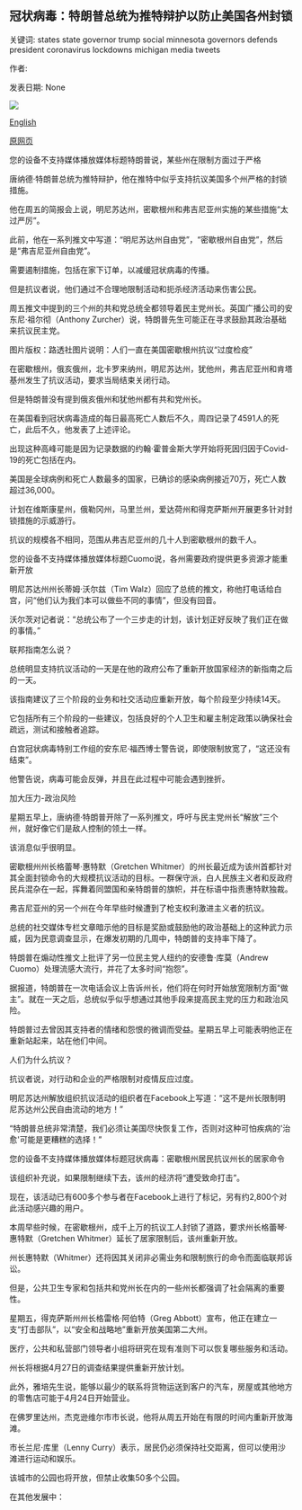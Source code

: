## 冠状病毒：特朗普总统为推特辩护以防止美国各州封锁

关键词: states state governor trump social minnesota governors defends president coronavirus lockdowns michigan media tweets

作者: 

发表日期: None

![](https://ichef.bbci.co.uk/images/ic/1024x576/p089v3pv.jpg)

[English](Coronavirus%3A%20President%20Trump%20defends%20tweets%20against%20US%20states%27%20lockdowns.md)

[原网页](https://www.bbc.com/news/world-us-canada-52330531)

您的设备不支持媒体播放媒体标题特朗普说，某些州在限制方面过于严格

唐纳德·特朗普总统为推特辩护，他在推特中似乎支持抗议美国多个州严格的封锁措施。

他在周五的简报会上说，明尼苏达州，密歇根州和弗吉尼亚州实施的某些措施“太过严厉”。

此前，他在一系列推文中写道：“明尼苏达州自由党”，“密歇根州自由党”，然后是“弗吉尼亚州自由党”。

需要遏制措施，包括在家下订单，以减缓冠状病毒的传播。

但是抗议者说，他们通过不合理地限制活动和扼杀经济活动来伤害公民。

周五推文中提到的三个州的共和党总统全都领导着民主党州长。英国广播公司的安东尼·祖尔彻（Anthony Zurcher）说，特朗普先生可能正在寻求鼓励其政治基础来抗议民主党。

图片版权：路透社图片说明：人们一直在美国密歇根州抗议“过度检疫”

在密歇根州，俄亥俄州，北卡罗来纳州，明尼苏达州，犹他州，弗吉尼亚州和肯塔基州发生了抗议活动，要求当局结束关闭行动。

但是特朗普没有提到俄亥俄州和犹他州都有共和党州长。

在美国看到冠状病毒造成的每日最高死亡人数后不久，周四记录了4591人的死亡，此后不久，他发表了上述评论。

出现这种高峰可能是因为记录数据的约翰·霍普金斯大学开始将死因归因于Covid-19的死亡包括在内。

美国是全球病例和死亡人数最多的国家，已确诊的感染病例接近70万，死亡人数超过36,000。

计划在维斯康星州，俄勒冈州，马里兰州，爱达荷州和得克萨斯州开展更多针对封锁措施的示威游行。

抗议的规模各不相同，范围从弗吉尼亚州的几十人到密歇根州的数千人。

您的设备不支持媒体播放媒体标题Cuomo说，各州需要政府提供更多资源才能重新开放

明尼苏达州州长蒂姆·沃尔兹（Tim Walz）回应了总统的推文，称他打电话给白宫，问“他们认为我们本可以做些不同的事情”，但没有回音。

沃尔茨对记者说：“总统公布了一个三步走的计划，该计划正好反映了我们正在做的事情。”

联邦指南怎么说？

总统明显支持抗议活动的一天是在他的政府公布了重新开放国家经济的新指南之后的一天。

该指南建议了三个阶段的业务和社交活动应重新开放，每个阶段至少持续14天。

它包括所有三个阶段的一些建议，包括良好的个人卫生和雇主制定政策以确保社会疏远，测试和接触者追踪。

白宫冠状病毒特别工作组的安东尼·福西博士警告说，即使限制放宽了，“这还没有结束”。

他警告说，病毒可能会反弹，并且在此过程中可能会遇到挫折。

加大压力-政治风险

星期五早上，唐纳德·特朗普开除了一系列推文，呼吁与民主党州长“解放”三个州，就好像它们是敌人控制的领土一样。

该消息似乎很明显。

密歇根州州长格蕾琴·惠特默（Gretchen Whitmer）的州长最近成为该州首都针对其全面封锁命令的大规模抗议活动的目标。一群保守派，白人民族主义者和反政府民兵混杂在一起，挥舞着同盟国和亲特朗普的旗帜，并在标语中指责惠特默独裁。

弗吉尼亚州的另一个州在今年早些时候遭到了枪支权利激进主义者的抗议。

总统的社交媒体专栏文章暗示他的目标是奖励或鼓励他的政治基础上的这种武力示威，因为民意调查显示，在爆发初期的几周中，特朗普的支持率下降了。

特朗普在煽动性推文上批评了另一位民主党人纽约的安德鲁·库莫（Andrew Cuomo）处理流感大流行，并花了太多时间“抱怨”。

据报道，特朗普在一次电话会议上告诉州长，他们将在何时开始放宽限制方面“做主”。就在一天之后，总统似乎似乎想通过其他手段来提高民主党的压力和政治风险。

特朗普过去曾因其支持者的情绪和怨恨的微调而受益。星期五早上可能表明他正在重新站起来，站在他们中间。

人们为什么抗议？

抗议者说，对行动和企业的严格限制对疫情反应过度。

明尼苏达州解放组织抗议活动的组织者在Facebook上写道：“这不是州长限制明尼苏达州公民自由流动的地方！”

“特朗普总统非常清楚，我们必须让美国尽快恢复工作，否则对这种可怕疾病的'治愈'可能是更糟糕的选择！”

您的设备不支持媒体播放媒体标题冠状病毒：密歇根州居民抗议州长的居家命令

该组织补充说，如果限制继续下去，该州的经济将“遭受致命打击”。

现在，该活动已有600多个参与者在Facebook上进行了标记，另有约2,800个对此活动感兴趣的用户。

本周早些时候，在密歇根州，成千上万的抗议工人封锁了道路，要求州长格蕾琴·惠特默（Gretchen Whitmer）延长了居家限制后，该州重新开放。

州长惠特默（Whitmer）还将因其关闭非必需业务和限制旅行的命令而面临联邦诉讼。

但是，公共卫生专家和包括共和党州长在内的一些州长都强调了社会隔离的重要性。

星期五，得克萨斯州州长格雷格·阿伯特（Greg Abbott）宣布，他正在建立一支“打击部队”，以“安全和战略地”重新开放美国第二大州。

医疗，公共和私营部门领导者小组将研究在现有准则下可以恢复哪些服务和活动。

州长将根据4月27日的调查结果提供重新开放计划。

此外，雅培先生说，能够以最少的联系将货物运送到客户的汽车，房屋或其他地方的零售店可能于4月24日开始营业。

在佛罗里达州，杰克逊维尔市市长说，他将从周五开始在有限的时间内重新开放海滩。

市长兰尼·库里（Lenny Curry）表示，居民仍必须保持社交距离，但可以使用沙滩进行运动和娱乐。

该城市的公园也将开放，但禁止收集50多个公园。

在其他发展中：
